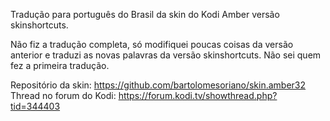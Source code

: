 Tradução para português do Brasil da skin do Kodi Amber versão skinshortcuts.

Não fiz a tradução completa, só modifiquei poucas coisas da versão anterior e traduzi as novas palavras da versão skinshortcuts. Não sei quem fez a primeira tradução.

Repositório da skin: https://github.com/bartolomesoriano/skin.amber32
Thread no forum do Kodi: https://forum.kodi.tv/showthread.php?tid=344403
